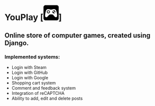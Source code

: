 # YouPlay [![youplay](https://github.com/AlexanderLukash/YouPlay/blob/main/static/dark/assets/images/icon.png)]
## Online store of computer games, created using Django.

### Implemented systems:
+ Login with Steam
+ Login with GitHub
+ Login with Google
+ Shopping cart system
+ Comment and feedback system
+ Integration of reCAPTCHA
+ Ability to add, edit and delete posts